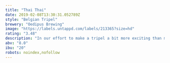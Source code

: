 ```yaml
---
title: "Thai Thai"
date: 2019-02-08T13:30:31.052789Z
style: "Belgian Tripel"
brewery: "Oedipus Brewing"
image: "https://labels.untappd.com/labels/213365?size=hd"
rating: "3.48"
description: "In our effort to make a tripel a bit more exciting than most examples out there, we decided to spice it like a Thai dish. Lemongrass, Galangal root, coriander, orange peel and chilli pepper blend in with some exotic latehops in this tripel."
abv: "8.0"
ibu: "20"
robots: noindex,nofollow
---
```

